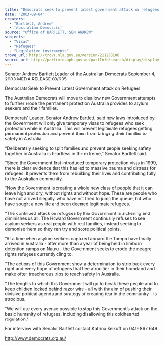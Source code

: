 ```yaml
---
title: "Democrats seek to prevent latest government attack on refugees."
date: "2003-09-04"
creators:
  - "Bartlett, Andrew"
  - "Australian Democrats"
source: "Office of BARTLETT, SEN ANDREW"
subjects:
  - "Visas"
  - "Refugees"
  - "Legislative instruments"
trove_url: http://trove.nla.gov.au/version/211258106
source_url: http://parlinfo.aph.gov.au/parlInfo/search/display/display.w3p;query=Id%3A%22media/pressrel/SIBA6%22
---
```


 

 Senator Andrew Bartlett   Leader of the Australian Democrats     September 4, 2003                   MEDIA RELEASE                          03/635                  

 

 Democrats Seek to Prevent Latest Government attack on  Refugees    

 The Australian Democrats will move to disallow new Government attempts to further erode the  permanent protection Australia provides to asylum seekers and their families.   

 Democrats’ Leader, Senator Andrew Bartlett, said new laws introduced by the Government will  only give temporary visas to refugees who seek protection while in Australia. This will prevent  legitimate refugees getting permanent protection and prevent them from bringing their families to  safety in Australia.   

 “Deliberately seeking to split families and prevent people seeking safety together in Australia is  heartless in the extreme,” Senator Bartlett said.   

 “Since the Government first introduced temporary protection visas in 1999, there is clear evidence  that this has led to massive trauma and distress for refugees.  It prevents them from rebuilding their  lives and contributing fully to the Australian community.   

 “Now the Government is creating a whole new class of people that it can leave high and dry,  without rights and without hope.  These are people who have not arrived illegally, who have not  tried to jump the queue, but who have sought a new life and been deemed legitimate refugees.   

 “The continued attack on refugees by this Government is sickening and diminishes us all.  The  Howard Government continually refuses to see asylum seekers as real people with real families,  instead seeking to demonise them so they can try and score political points.   

 “At a time when asylum seekers captured aboard the Tampa have finally arrived in Australia - after  more than a year of being held in limbo in detention camps on Nauru - the Government seeks to  erode the meagre rights refugees currently cling to.   

 “The actions of this Government show a determination to strip back every right and every hope of  refugees that flee atrocities in their homeland and make often treacherous trips to reach safety in  Australia.   

 “The lengths to which this Government will go to break these people and to keep children locked  behind razor wire - all with the aim of pushing their divisive political agenda and strategy of  creating fear in the community - is atrocious.   

 “We will use every avenue possible to stop this Government’s attack on the basic humanity of  refugees, including disallowing this coldhearted regulation.”     

 

 

 For interview with Senator Bartlett contact Katrina Beikoff on 0419 867 649 

 

 http://www.democrats.org.au/ 

